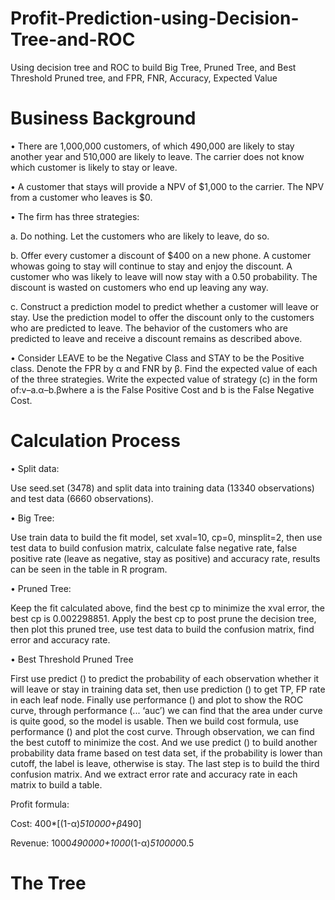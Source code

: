 # Profit-Prediction-using-Decision-Tree-and-ROC
Using decision tree and ROC to build Big Tree, Pruned Tree, and Best Threshold Pruned tree, and FPR, FNR, Accuracy, Expected Value
# Business Background
• There are 1,000,000 customers, of which 490,000 are likely to stay another year and 510,000 are likely to leave. The carrier does not know which customer is likely to stay or leave.

• A customer that stays will provide a NPV of $1,000 to the carrier. The NPV from a customer who leaves is $0.

• The firm has three strategies:

a. Do nothing. Let the customers who are likely to leave, do so.

b. Offer every customer a discount of $400 on a new phone. A customer whowas going to stay will continue to stay and enjoy the discount. A customer who was likely to leave will now stay with a 0.50 probability. The discount is wasted on customers who end up leaving any way.

c. Construct a prediction model to predict whether a customer will leave or stay. Use the prediction model to offer the discount only to the customers who are predicted to leave. The behavior of the customers who are predicted to leave and receive a discount remains as described above.

• Consider LEAVE to be the Negative Class and STAY to be the Positive class. Denote the FPR by α and FNR by β. Find the expected value of each of the three strategies. Write the expected value of strategy (c) in the form of:v–a.α–b.βwhere a is the False Positive Cost and b is the False Negative Cost.
# Calculation Process
• Split data:

Use seed.set (3478) and split data into training data (13340 observations) and test data (6660 observations).

• Big Tree:

Use train data to build the fit model, set xval=10, cp=0, minsplit=2, then use test data to build confusion matrix, calculate false negative rate, false positive rate (leave as negative, stay as positive) and accuracy rate, results can be seen in the table in R program.

• Pruned Tree:

Keep the fit calculated above, find the best cp to minimize the xval error, the best cp is 0.002298851. Apply the best cp to post prune the decision tree, then plot this pruned tree, use test data to build the confusion matrix, find error and accuracy rate.

• Best Threshold Pruned Tree

First use predict () to predict the probability of each observation whether it will leave or stay in training data set, then use prediction () to get TP, FP rate in each leaf node. Finally use performance () and plot to show the ROC curve, through performance (... ‘auc’) we can find that the area under curve is quite good, so the model is usable. Then we build cost formula, use performance () and plot the cost curve. Through observation, we can find the best cutoff to minimize the cost. And we use predict () to build another probability data frame based on test data set, if the probability is lower than cutoff, the label is leave, otherwise is stay. The last step is to build the third confusion matrix. And we extract error rate and accuracy rate in each matrix to build a table.

Profit formula:

Cost: 400*[(1-α)*510000+β*490]

Revenue: 1000*490000+1000*(1-α)*510000*0.5
# The Tree
